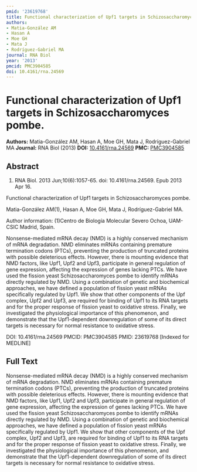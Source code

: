 ```yaml
---
pmid: '23619768'
title: Functional characterization of Upf1 targets in Schizosaccharomyces pombe.
authors:
- Matia-González AM
- Hasan A
- Moe GH
- Mata J
- Rodríguez-Gabriel MA
journal: RNA Biol
year: '2013'
pmcid: PMC3904585
doi: 10.4161/rna.24569
---
```


# Functional characterization of Upf1 targets in Schizosaccharomyces pombe.
**Authors:** Matia-González AM, Hasan A, Moe GH, Mata J, Rodríguez-Gabriel MA
**Journal:** RNA Biol (2013)
**DOI:** [10.4161/rna.24569](https://doi.org/10.4161/rna.24569)
**PMC:** [PMC3904585](https://www.ncbi.nlm.nih.gov/pmc/articles/PMC3904585/)

## Abstract

1. RNA Biol. 2013 Jun;10(6):1057-65. doi: 10.4161/rna.24569. Epub 2013 Apr 16.

Functional characterization of Upf1 targets in Schizosaccharomyces pombe.

Matia-González AM(1), Hasan A, Moe GH, Mata J, Rodríguez-Gabriel MA.

Author information:
(1)Centro de Biología Molecular Severo Ochoa, UAM-CSIC Madrid, Spain.

Nonsense-mediated mRNA decay (NMD) is a highly conserved mechanism of mRNA 
degradation. NMD eliminates mRNAs containing premature termination codons 
(PTCs), preventing the production of truncated proteins with possible 
deleterious effects. However, there is mounting evidence that NMD factors, like 
Upf1, Upf2 and Upf3, participate in general regulation of gene expression, 
affecting the expression of genes lacking PTCs. We have used the fission yeast 
Schizosaccharomyces pombe to identify mRNAs directly regulated by NMD. Using a 
combination of genetic and biochemical approaches, we have defined a population 
of fission yeast mRNAs specifically regulated by Upf1. We show that other 
components of the Upf complex, Upf2 and Upf3, are required for binding of Upf1 
to its RNA targets and for the proper response of fission yeast to oxidative 
stress. Finally, we investigated the physiological importance of this 
phenomenon, and demonstrate that the Upf1-dependent downregulation of some of 
its direct targets is necessary for normal resistance to oxidative stress.

DOI: 10.4161/rna.24569
PMCID: PMC3904585
PMID: 23619768 [Indexed for MEDLINE]

## Full Text

Nonsense-mediated mRNA decay (NMD) is a highly conserved mechanism of mRNA degradation. NMD eliminates mRNAs containing premature termination codons (PTCs), preventing the production of truncated proteins with possible deleterious effects. However, there is mounting evidence that NMD factors, like Upf1, Upf2 and Upf3, participate in general regulation of gene expression, affecting the expression of genes lacking PTCs. We have used the fission yeast Schizosaccharomyces pombe to identify mRNAs directly regulated by NMD. Using a combination of genetic and biochemical approaches, we have defined a population of fission yeast mRNAs specifically regulated by Upf1. We show that other components of the Upf complex, Upf2 and Upf3, are required for binding of Upf1 to its RNA targets and for the proper response of fission yeast to oxidative stress. Finally, we investigated the physiological importance of this phenomenon, and demonstrate that the Upf1-dependent downregulation of some of its direct targets is necessary for normal resistance to oxidative stress.
